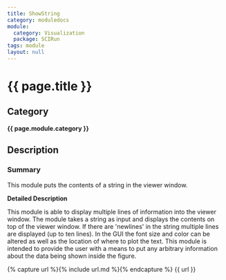 ```yaml
---
title: ShowString
category: moduledocs
module:
  category: Visualization
  package: SCIRun
tags: module
layout: null
---
```


# {{ page.title }}

## Category

**{{ page.module.category }}**

## Description

### Summary

This module puts the contents of a string in the viewer window.

**Detailed Description**

This module is able to display multiple lines of information into the viewer window. The module takes a string as input and displays the contents on top of the viewer window. If there are 'newlines' in the string multiple lines are displayed (up to ten lines). In the GUI the font size and color can be altered as well as the location of where to plot the text. This module is intended to provide the user with a means to put any arbitrary information about the data being shown inside the figure. 

{% capture url %}{% include url.md %}{% endcapture %}
{{ url }}
